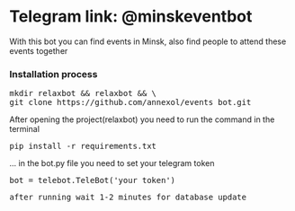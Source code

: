 # Telegram link: @minskeventbot

With this bot you can find events in Minsk, also find people to attend these events together


### Installation process

<pre>
mkdir relaxbot && relaxbot && \
git clone https://github.com/annexol/events_bot.git
</pre>

After opening the project(relaxbot) you need to run the command in the terminal

<pre>
pip install -r requirements.txt
</pre>

... in the bot.py file you need to set your telegram token

<pre>
bot = telebot.TeleBot('your_token')
</pre>

<pre>
after running wait 1-2 minutes for database update
</pre>


